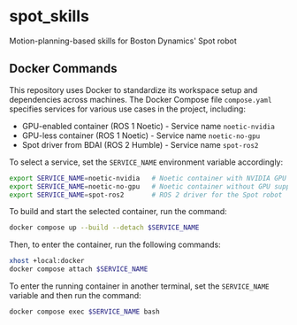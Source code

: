 # spot_skills

Motion-planning-based skills for Boston Dynamics' Spot robot

## Docker Commands

This repository uses Docker to standardize its workspace setup and dependencies across machines. The Docker Compose file `compose.yaml` specifies services for various use cases in the project, including:
 - GPU-enabled container (ROS 1 Noetic) - Service name `noetic-nvidia`
 - GPU-less container (ROS 1 Noetic) - Service name `noetic-no-gpu`
 - Spot driver from BDAI (ROS 2 Humble) - Service name `spot-ros2`

To select a service, set the `SERVICE_NAME` environment variable accordingly:
```bash
export SERVICE_NAME=noetic-nvidia   # Noetic container with NVIDIA GPU support
export SERVICE_NAME=noetic-no-gpu   # Noetic container without GPU support
export SERVICE_NAME=spot-ros2       # ROS 2 driver for the Spot robot
```

To build and start the selected container, run the command:
```bash
docker compose up --build --detach $SERVICE_NAME
```

Then, to enter the container, run the following commands:
```bash
xhost +local:docker
docker compose attach $SERVICE_NAME
```

To enter the running container in another terminal, set the `SERVICE_NAME` variable and then run the command:
```bash
docker compose exec $SERVICE_NAME bash
```
